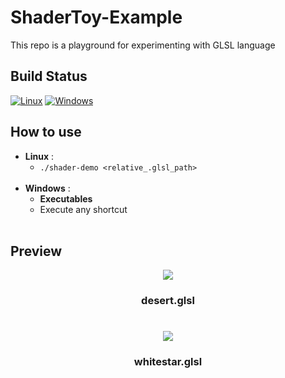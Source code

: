# ShaderToy-Example
This repo is a playground for experimenting with GLSL language
## Build Status
[![Linux](https://github.com/Ena-Shepherd/ShaderToy-Example/actions/workflows/cmake.yml/badge.svg)](https://github.com/Ena-Shepherd/ShaderToy-Example/actions/workflows/cmake.yml)
[![Windows](https://github.com/Ena-Shepherd/ShaderToy-Example/actions/workflows/cmake2.yml/badge.svg)](https://github.com/Ena-Shepherd/ShaderToy-Example/actions/workflows/cmake2.yml)
## How to use
- **Linux** :
  - `./shader-demo <relative_.glsl_path>`<br/><br/>
- **Windows** :
  - **Executables**
  - Execute any shortcut
  <br/>

## Preview
  <p align="center"><img src="https://github.com/Ena-Shepherd/ShaderToy-Example/assets/62568994/a00d0429-ee52-45be-b74c-b54ea0ae3d5d"></img></p>

### <p align="center">desert.glsl</p>

#

<p align="center"><img src="https://github.com/Ena-Shepherd/ShaderToy-Example/assets/62568994/7357a220-4c05-4ca3-8eff-02580fdc97f5"></img></p>

### <p align="center">whitestar.glsl</p>
